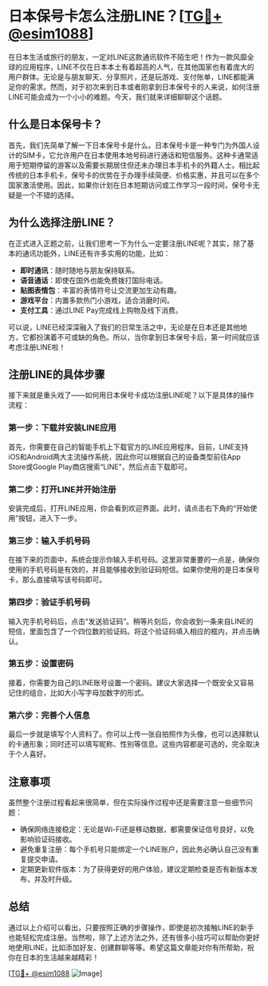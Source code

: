# 日本保号卡怎么注册LINE？[[TG💪+ @esim1088](https://t.me/s/esim1088)]

在日本生活或旅行的朋友，一定对LINE这款通讯软件不陌生吧！作为一款风靡全球的应用程序，LINE不仅在日本本土有着超高的人气，在其他国家也有着庞大的用户群体。无论是与朋友聊天、分享照片，还是玩游戏、支付账单，LINE都能满足你的需求。然而，对于初次来到日本或者刚拿到日本保号卡的人来说，如何注册LINE可能会成为一个小小的难题。今天，我们就来详细聊聊这个话题。

## 什么是日本保号卡？

首先，我们先简单了解一下日本保号卡是什么。日本保号卡是一种专门为外国人设计的SIM卡，它允许用户在日本使用本地号码进行通话和短信服务。这种卡通常适用于短期停留的游客以及需要长期居住但还未办理日本手机卡的外籍人士。相比起传统的日本手机卡，保号卡的优势在于办理手续简便、价格实惠，并且可以在多个国家激活使用。因此，如果你计划在日本短期访问或工作学习一段时间，保号卡无疑是一个不错的选择。

## 为什么选择注册LINE？

在正式进入正题之前，让我们思考一下为什么一定要注册LINE呢？其实，除了基本的通讯功能外，LINE还有许多实用的功能，比如：

- **即时通讯**：随时随地与朋友保持联系。
- **语音通话**：即使在国外也能免费拨打国际电话。
- **贴图表情包**：丰富的表情符号让交流更加生动有趣。
- **游戏平台**：内置多款热门小游戏，适合消磨时间。
- **支付工具**：通过LINE Pay完成线上购物及线下消费。

可以说，LINE已经深深融入了我们的日常生活之中，无论是在日本还是其他地方，它都扮演着不可或缺的角色。所以，当你拿到日本保号卡后，第一时间就应该考虑注册LINE啦！

## 注册LINE的具体步骤

接下来就是重头戏了——如何用日本保号卡成功注册LINE呢？以下是具体的操作流程：

### 第一步：下载并安装LINE应用

首先，你需要在自己的智能手机上下载官方的LINE应用程序。目前，LINE支持iOS和Android两大主流操作系统，因此你可以根据自己的设备类型前往App Store或Google Play商店搜索“LINE”，然后点击下载即可。

### 第二步：打开LINE并开始注册

安装完成后，打开LINE应用，你会看到欢迎界面。此时，请点击右下角的“开始使用”按钮，进入下一步。

### 第三步：输入手机号码

在接下来的页面中，系统会提示你输入手机号码。这里非常重要的一点是，确保你使用的手机号码是有效的，并且能够接收到验证码短信。如果你使用的是日本保号卡，那么直接填写该号码即可。

### 第四步：验证手机号码

输入完手机号码后，点击“发送验证码”。稍等片刻后，你会收到一条来自LINE的短信，里面包含了一个四位数的验证码。将这个验证码填入相应的框内，并点击确认。

### 第五步：设置密码

接着，你需要为自己的LINE账号设置一个密码。建议大家选择一个既安全又容易记住的组合，比如大小写字母加数字的形式。

### 第六步：完善个人信息

最后一步就是填写个人资料了。你可以上传一张自拍照作为头像，也可以选择默认的卡通形象；同时还可以填写昵称、性别等信息。这些内容都是可选的，完全取决于个人喜好。

## 注意事项

虽然整个注册过程看起来很简单，但在实际操作过程中还是需要注意一些细节问题：

- 确保网络连接稳定：无论是Wi-Fi还是移动数据，都需要保证信号良好，以免影响验证码接收。
- 避免重复注册：每个手机号只能绑定一个LINE账户，因此务必确认自己没有重复提交申请。
- 定期更新软件版本：为了获得更好的用户体验，建议定期检查是否有新版本发布，并及时升级。

## 总结

通过以上介绍可以看出，只要按照正确的步骤操作，即使是初次接触LINE的新手也能轻松完成注册。当然啦，除了上述方法之外，还有很多小技巧可以帮助你更好地使用LINE，比如添加好友、创建群聊等等。希望这篇文章能对你有所帮助，祝你在日本的生活越来越精彩！

[[TG💪+ @esim1088](https://t.me/s/esim1088) ![Image](https://i.postimg.cc/4NQfJmqS/Snipaste-2025-05-13-00-14-12.png)]